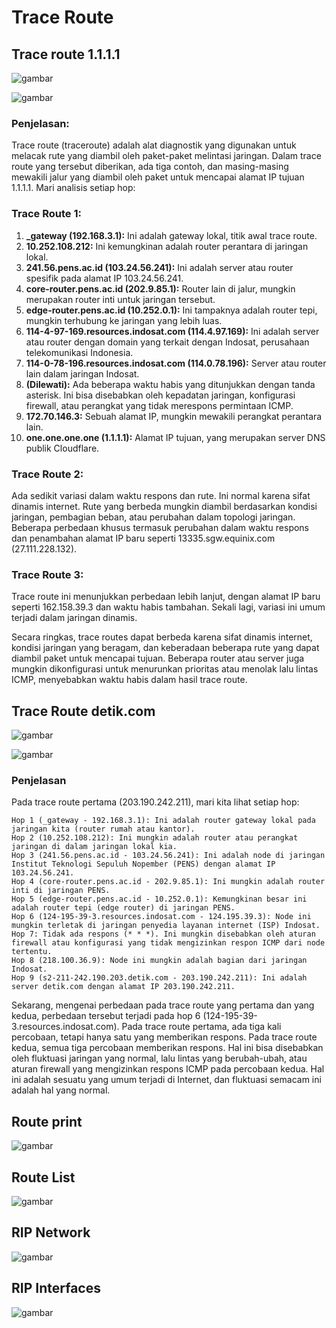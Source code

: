 # Trace Route

## Trace route 1.1.1.1
![gambar](asset/traceroute1111.png)

![gambar](asset/traceroute11112.png)

### Penjelasan:
Trace route (traceroute) adalah alat diagnostik yang digunakan untuk melacak rute yang diambil oleh paket-paket melintasi jaringan. Dalam trace route yang tersebut diberikan, ada tiga contoh, dan masing-masing mewakili jalur yang diambil oleh paket untuk mencapai alamat IP tujuan 1.1.1.1. Mari analisis setiap hop:

### Trace Route 1:
1. **_gateway (192.168.3.1):** Ini adalah gateway lokal, titik awal trace route.
2. **10.252.108.212:** Ini kemungkinan adalah router perantara di jaringan lokal.
3. **241.56.pens.ac.id (103.24.56.241):** Ini adalah server atau router spesifik pada alamat IP 103.24.56.241.
4. **core-router.pens.ac.id (202.9.85.1):** Router lain di jalur, mungkin merupakan router inti untuk jaringan tersebut.
5. **edge-router.pens.ac.id (10.252.0.1):** Ini tampaknya adalah router tepi, mungkin terhubung ke jaringan yang lebih luas.
6. **114-4-97-169.resources.indosat.com (114.4.97.169):** Ini adalah server atau router dengan domain yang terkait dengan Indosat, perusahaan telekomunikasi Indonesia.
7. **114-0-78-196.resources.indosat.com (114.0.78.196):** Server atau router lain dalam jaringan Indosat.
8. **(Dilewati):** Ada beberapa waktu habis yang ditunjukkan dengan tanda asterisk. Ini bisa disebabkan oleh kepadatan jaringan, konfigurasi firewall, atau perangkat yang tidak merespons permintaan ICMP.
9. **172.70.146.3:** Sebuah alamat IP, mungkin mewakili perangkat perantara lain.
10. **one.one.one.one (1.1.1.1):** Alamat IP tujuan, yang merupakan server DNS publik Cloudflare.

### Trace Route 2:
Ada sedikit variasi dalam waktu respons dan rute. Ini normal karena sifat dinamis internet. Rute yang berbeda mungkin diambil berdasarkan kondisi jaringan, pembagian beban, atau perubahan dalam topologi jaringan. Beberapa perbedaan khusus termasuk perubahan dalam waktu respons dan penambahan alamat IP baru seperti 13335.sgw.equinix.com (27.111.228.132).

### Trace Route 3:
Trace route ini menunjukkan perbedaan lebih lanjut, dengan alamat IP baru seperti 162.158.39.3 dan waktu habis tambahan. Sekali lagi, variasi ini umum terjadi dalam jaringan dinamis.

Secara ringkas, trace routes dapat berbeda karena sifat dinamis internet, kondisi jaringan yang beragam, dan keberadaan beberapa rute yang dapat diambil paket untuk mencapai tujuan. Beberapa router atau server juga mungkin dikonfigurasi untuk menurunkan prioritas atau menolak lalu lintas ICMP, menyebabkan waktu habis dalam hasil trace route.


## Trace Route detik.com
![gambar](asset/traceroutedetik.png)

![gambar](asset/traceroutedetik(2).png)


### Penjelasan

Pada trace route pertama (203.190.242.211), mari kita lihat setiap hop:

    Hop 1 (_gateway - 192.168.3.1): Ini adalah router gateway lokal pada jaringan kita (router rumah atau kantor).
    Hop 2 (10.252.108.212): Ini mungkin adalah router atau perangkat jaringan di dalam jaringan lokal kia.
    Hop 3 (241.56.pens.ac.id - 103.24.56.241): Ini adalah node di jaringan Institut Teknologi Sepuluh Nopember (PENS) dengan alamat IP 103.24.56.241.
    Hop 4 (core-router.pens.ac.id - 202.9.85.1): Ini mungkin adalah router inti di jaringan PENS.
    Hop 5 (edge-router.pens.ac.id - 10.252.0.1): Kemungkinan besar ini adalah router tepi (edge router) di jaringan PENS.
    Hop 6 (124-195-39-3.resources.indosat.com - 124.195.39.3): Node ini mungkin terletak di jaringan penyedia layanan internet (ISP) Indosat.
    Hop 7: Tidak ada respons (* * *). Ini mungkin disebabkan oleh aturan firewall atau konfigurasi yang tidak mengizinkan respon ICMP dari node tertentu.
    Hop 8 (218.100.36.9): Node ini mungkin adalah bagian dari jaringan Indosat.
    Hop 9 (s2-211-242.190.203.detik.com - 203.190.242.211): Ini adalah server detik.com dengan alamat IP 203.190.242.211.

Sekarang, mengenai perbedaan pada trace route yang pertama dan yang kedua, perbedaan tersebut terjadi pada hop 6 (124-195-39-3.resources.indosat.com). Pada trace route pertama, ada tiga kali percobaan, tetapi hanya satu yang memberikan respons. Pada trace route kedua, semua tiga percobaan memberikan respons. Hal ini bisa disebabkan oleh fluktuasi jaringan yang normal, lalu lintas yang berubah-ubah, atau aturan firewall yang mengizinkan respons ICMP pada percobaan kedua. Hal ini adalah sesuatu yang umum terjadi di Internet, dan fluktuasi semacam ini adalah hal yang normal.

## Route print

![gambar](asset/routeprint.png)


## Route List

![gambar](asset/routelist.png)

## RIP Network

![gambar](asset/RIP.png)

## RIP Interfaces

![gambar](asset/RIP_interface.png)
